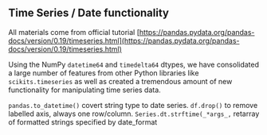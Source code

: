 ## Time Series / Date functionality

All materials come from official tutorial [https://pandas.pydata.org/pandas-docs/version/0.19/timeseries.html](https://pandas.pydata.org/pandas-docs/version/0.19/timeseries.html)

Using the NumPy `datetime64` and `timedelta64` dtypes, we have consolidated a large number of features from other Python libraries like `scikits.timeseries` as well as created a tremendous amount of new functionality for manipulating time series data.

`pandas.to_datetime()` covert string type to date series.
`df.drop()` to remove labelled axis, always one row/column.
`Series.dt.strftime(_*args_,`  retarray of formatted strings specified by date_format
<!--stackedit_data:
eyJoaXN0b3J5IjpbODM0MTY0ODE0XX0=
-->